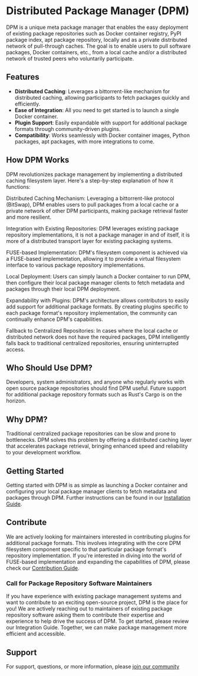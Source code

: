 # Distributed Package Manager (DPM)
DPM is a unique meta package manager that enables the easy deployment of existing package repositories such as Docker container registry, PyPI package index, apt package repository, locally and as a private distributed network of pull-through caches. The goal is to enable users to pull software packages, Docker containers, etc., from a local cache and/or a distributed network of trusted peers who voluntarily participate.

## Features
- **Distributed Caching**: Leverages a bittorrent-like mechanism for distributed caching, allowing participants to fetch packages quickly and efficiently.
- **Ease of Integration**: All you need to get started is to launch a single Docker container.
- **Plugin Support**: Easily expandable with support for additional package formats through community-driven plugins.
- **Compatibility**: Works seamlessly with Docker container images, Python packages, apt packages, with more integrations to come.

## How DPM Works
DPM revolutionizes package management by implementing a distributed caching filesystem layer. Here's a step-by-step explanation of how it functions:

Distributed Caching Mechanism: Leveraging a bittorrent-like protocol (BitSwap), DPM enables users to pull packages from a local cache or a private network of other DPM participants, making package retrieval faster and more resilient.

Integration with Existing Repositories: DPM leverages existing package repository implementations, it is not a package manager in and of itself, it is more of a distributed transport layer for existing packaging systems.

FUSE-based Implementation: DPM's filesystem component is achieved via a FUSE-based implementation, allowing it to provide a virtual filesystem interface to various package repository implementations.

Local Deployment: Users can simply launch a Docker container to run DPM, then configure their local package manager clients to fetch metadata and packages through their local DPM deployment.

Expandability with Plugins: DPM's architecture allows contributors to easily add support for additional package formats. By creating plugins specific to each package format's repository implementation, the community can continually enhance DPM's capabilities.

Fallback to Centralized Repositories: In cases where the local cache or distributed network does not have the required packages, DPM intelligently falls back to traditional centralized repositories, ensuring uninterrupted access.

## Who Should Use DPM?
Developers, system administrators, and anyone who regularly works with open source package repositories should find DPM useful. Future support for additional package repository formats such as Rust's Cargo is on the horizon.

## Why DPM?
Traditional centralized package repositories can be slow and prone to bottlenecks. DPM solves this problem by offering a distributed caching layer that accelerates package retrieval, bringing enhanced speed and reliability to your development workflow.

## Getting Started
Getting started with DPM is as simple as launching a Docker container and configuring your local package manager clients to fetch metadata and packages through DPM. Further instructions can be found in our [Installation Guide](link-to-installation-guide).

## Contribute
We are actively looking for maintainers interested in contributing plugins for additional package formats. This involves integrating with the core DPM filesystem component specific to that particular package format's repository implementation. If you're interested in diving into the world of FUSE-based implementation and expanding the capabilities of DPM, please check our [Contribution Guide](link-to-contribution-guide).

### Call for Package Repository Software Maintainers
If you have experience with existing package management systems and want to contribute to an exciting open-source project, DPM is the place for you! We are actively reaching out to maintainers of existing package repository software asking them to contribute their expertise and experience to help drive the success of DPM. To get started, please review our Integration Guide. Together, we can make package management more efficient and accessible.

## Support
For support, questions, or more information, please [join our community](https://matrix.to/#/#fractalnetworks:matrix.org)
